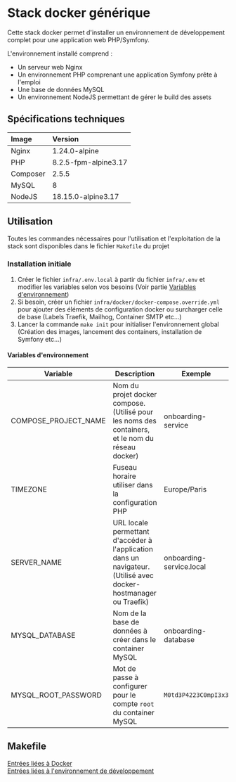 Stack docker générique
======================

Cette stack docker permet d'installer un environnement de développement complet pour une application web PHP/Symfony.

L'environnement installé comprend :
- Un serveur web Nginx
- Un environnement PHP comprenant une application Symfony prête à l'emploi
- Une base de données MySQL
- Un environnement NodeJS permettant de gérer le build des assets

Spécifications techniques
-------------------------

| Image    | Version              |
|:---------|:---------------------|
| Nginx    | 1.24.0-alpine        |
| PHP      | 8.2.5-fpm-alpine3.17 |
| Composer | 2.5.5                |
| MySQL    | 8                    |
| NodeJS   | 18.15.0-alpine3.17   |

Utilisation
-----------
Toutes les commandes nécessaires pour l'utilisation et l'exploitation de la stack sont disponibles dans le fichier `Makefile` du projet

### Installation initiale
1. Créer le fichier `infra/.env.local` à partir du fichier `infra/.env` et modifier les variables selon vos besoins (Voir partie [Variables d'environnement](#variables-denvironnement))
2. Si besoin, créer un fichier `infra/docker/docker-compose.override.yml` pour ajouter des éléments de configuration docker ou surcharger celle de base (Labels Traefik, Mailhog, Container SMTP etc...)
3. Lancer la commande `make init` pour initialiser l'environnement global (Création des images, lancement des containers, installation de Symfony etc...)

#### Variables d'environnement

| Variable             | Description                                                                                                      | Exemple                  |
|----------------------|------------------------------------------------------------------------------------------------------------------|--------------------------|
| COMPOSE_PROJECT_NAME | Nom du projet docker compose. (Utilisé pour les noms des containers, et le nom du réseau docker)                 | onboarding-service       |
| TIMEZONE             | Fuseau horaire utiliser dans la configuration PHP                                                                | Europe/Paris             |
| SERVER_NAME          | URL locale permettant d'accéder à l'application dans un navigateur. (Utilisé avec docker-hostmanager ou Traefik) | onboarding-service.local |
| MYSQL_DATABASE       | Nom de la base de données à créer dans le container MySQL                                                        | onboarding-database      |
| MYSQL_ROOT_PASSWORD  | Mot de passe à configurer pour le compte `root` du container MySQL                                               | `M0td3P4223C0mpI3x3`     |

Makefile
--------
[Entrées liées à Docker](docs/docker.md)<br>
[Entrées liées à l'environnement de développement](docs/dev_env.md)
